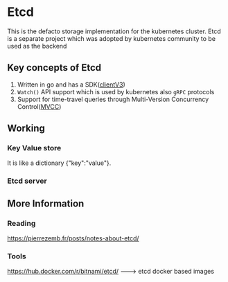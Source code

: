 # Etcd
This is the defacto storage implementation for the kubernetes cluster. Etcd is a separate project which was adopted by kubernetes community to be used as the backend

## Key concepts of Etcd

1. Written in go and has a SDK([clientV3](https://pkg.go.dev/go.etcd.io/etcd/clientv3))
2. `Watch()` API support which is used by kubernetes also `gRPC` protocols
3. Support for time-travel queries through Multi-Version Concurrency Control([MVCC](https://en.wikipedia.org/wiki/Multiversion_concurrency_control))


## Working

### Key Value store
It is like a dictionary {"key":"value"}. 

### Etcd server





## More Information
### Reading
https://pierrezemb.fr/posts/notes-about-etcd/

### Tools
https://hub.docker.com/r/bitnami/etcd/ ---> etcd docker based images

